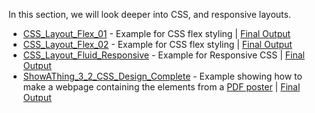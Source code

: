 In this section, we will look deeper into CSS, and responsive layouts.
* [CSS_Layout_Flex_01](https://github.com/MathuraMG/IMA-Low-Res-Connections-Lab/tree/master/Week_01%7CHTML_CSS/CSS_Layout_Flex_01) - Example for CSS flex styling | [Final Output](https://mathuramg.com/IMA-Low-Res-Connections-Lab/Week_01|HTML_CSS/CSS_Layout_Flex_01/index.html)
* [CSS_Layout_Flex_02](https://github.com/MathuraMG/IMA-Low-Res-Connections-Lab/tree/master/Week_01%7CHTML_CSS/CSS_Layout_Flex_02) - Example for CSS flex styling | [Final Output](https://mathuramg.com/IMA-Low-Res-Connections-Lab/Week_01|HTML_CSS/CSS_Layout_Flex_02/index.html)
* [CSS_Layout_Fluid_Responsive](https://github.com/MathuraMG/IMA-Low-Res-Connections-Lab/tree/master/Week_01%7CHTML_CSS/CSS_Layout_Fluid_Responsive) - Example for Responsive CSS | [Final Output](https://mathuramg.com/IMA-Low-Res-Connections-Lab/Week_01|HTML_CSS/CSS_Layout_Fluid_Responsive/index.html)
* [ShowAThing_3_2_CSS_Design_Complete](https://github.com/MathuraMG/IMA-Low-Res-Connections-Lab/tree/master/Week_01%7CHTML_CSS/ShowAThing_3_2_CSS_Design_Complete) - Example showing how to make a webpage containing the elements from a [PDF poster](https://github.com/MathuraMG/IMA-Low-Res-Connections-Lab/blob/master/Week_01%7CHTML_CSS/Show_A_Thing.pdf) | [Final Output](https://mathuramg.com/IMA-Low-Res-Connections-Lab/Week_01|HTML_CSS/ShowAThing_3_2_CSS_Design_Complete/index.html)
